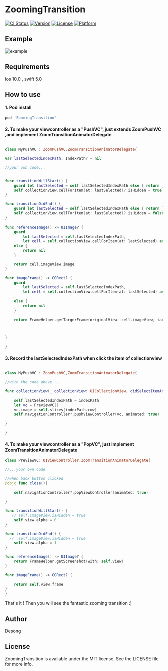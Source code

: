 # ZoomingTransition

[![CI Status](https://img.shields.io/travis/lnpjjds@gmail.com/ZoomingTransition.svg?style=flat)](https://travis-ci.org/lnpjjds@gmail.com/ZoomingTransition)
[![Version](https://img.shields.io/cocoapods/v/ZoomingTransition.svg?style=flat)](https://cocoapods.org/pods/ZoomingTransition)
[![License](https://img.shields.io/cocoapods/l/ZoomingTransition.svg?style=flat)](https://cocoapods.org/pods/ZoomingTransition)
[![Platform](https://img.shields.io/cocoapods/p/ZoomingTransition.svg?style=flat)](https://cocoapods.org/pods/ZoomingTransition)

## Example

![example](https://github.com/moo611/iOS-ZoomingTransition/blob/main/example.gif "example")

## Requirements
ios 10.0  , swift 5.0
## How to use

#### 1. Pod install
```ruby
pod 'ZoomingTransition'
```
#### 2. To make your  viewcontroller as a "PushVC", just extends ZoomPushVC ,and implement ZoomTransitionAnimatorDelegate
```swift

class MyPushVC : ZoomPushVC,ZoomTransitionAnimatorDelegate{

var lastSelectedIndexPath: IndexPath? = nil

//your own code...


func transitionWillStart() {
    guard let lastSelected = self.lastSelectedIndexPath else { return }
    self.collectionView.cellForItem(at: lastSelected)?.isHidden = true
}

func transitionDidEnd() {
    guard let lastSelected = self.lastSelectedIndexPath else { return }
    self.collectionView.cellForItem(at: lastSelected)?.isHidden = false
}

func referenceImage() -> UIImage? {
    guard
        let lastSelected = self.lastSelectedIndexPath,
        let cell = self.collectionView.cellForItem(at: lastSelected) as? CustomCell
    else {
        return nil
    }

    return cell.imageView.image
}

func imageFrame() -> CGRect? {
    guard
        let lastSelected = self.lastSelectedIndexPath,
        let cell = self.collectionView.cellForItem(at: lastSelected) as? CustomCell
    
    else {
        return nil
    }
    
    return FrameHelper.getTargerFrame(originalView: cell.imageView, targetView: self.view)



}
     
}

```
#### 3. Record the lastSelectedIndexPath when click the item of collectionview

```swift

class MyPushVC : ZoomPushVC,ZoomTransitionAnimatorDelegate{

//with the code above ...

func collectionView(_ collectionView: UICollectionView, didSelectItemAt indexPath: IndexPath) {
    
    self.lastSelectedIndexPath = indexPath
    let vc = PreviewVC()
    vc.image = self.slices[indexPath.row]
    self.navigationController?.pushViewController(vc, animated: true)
    
}

}

```
#### 4. To make your viewcontroller as a "PopVC",  just implement ZoomTransitionAnimatorDelegate

```swift
class PreviewVC: UIViewController,ZoomTransitionAnimatorDelegate{

//...your own code

//when back button clicked
@objc func close(){
    
    self.navigationController?.popViewController(animated: true)
   
}

func transitionWillStart() {
   // self.imageView.isHidden = true
    self.view.alpha = 0
}

func transitionDidEnd() {
  //  self.imageView.isHidden = true
    self.view.alpha = 1
}

func referenceImage() -> UIImage? {
    return FrameHelper.getScreenshot(with: self.view)
}

func imageFrame() -> CGRect? {
   
    return self.view.frame
}
}

```

That's it !  Then you will see the fantastic zooming transition :)
## Author

Desong


## License

ZoomingTransition is available under the MIT license. See the LICENSE file for more info.
